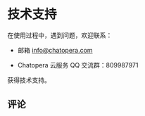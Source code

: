 # 技术支持

在使用过程中，遇到问题，欢迎联系：

- 邮箱 <a href="mailto:info@chatopera.com?Subject=【Chatopera云服务】" target="_top">info@chatopera.com</a>

- Chatopera 云服务 QQ 交流群：809987971

获得技术支持。

## 评论

<script src="https://utteranc.es/client.js"
        repo="chatopera/docs"
        issue-term="pathname"
        label="Comment"
        theme="github-light"
        crossorigin="anonymous"
        async>
</script>

